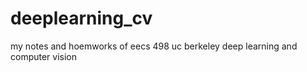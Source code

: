 # deeplearning_cv
my notes and hoemworks of eecs 498 uc berkeley 
deep learning and computer vision 
